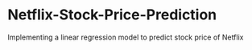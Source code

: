 # Netflix-Stock-Price-Prediction
Implementing a linear regression model to predict stock price of Netflix

